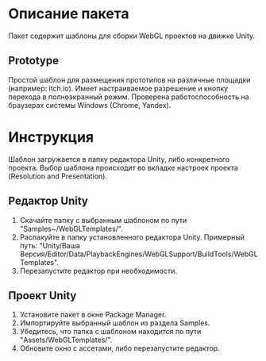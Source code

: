 # Описание пакета
Пакет содержит шаблоны для сборки WebGL проектов на движке Unity.
## Prototype
Простой шаблон для размещения прототипов на различные площадки (например: itch.io).
Имеет настраиваемое разрешение и кнопку перехода в полноэкранный режим.
Проверена работоспособность на браузерах системы Windows (Chrome, Yandex).
# Инструкция
Шаблон загружается в папку редактора Unity, либо конкретного проекта.
Выбор шаблона происходит во вкладке настроек проекта (Resolution and Presentation).
## Редактор Unity
1. Скачайте папку с выбранным шаблоном по пути "Samples~/WebGLTemplates/".
2. Распакуйте в папку установленного редактора Unity.
Примерный путь: "Unity/Ваша Версия/Editor/Data/PlaybackEngines/WebGLSupport/BuildTools/WebGLTemplates".
3. Перезапустите редактор при необходимости.
## Проект Unity
1. Установите пакет в окне Package Manager.
2. Импортируйте выбранный шаблон из раздела Samples.
3. Убедитесь, что папка с шаблоном находится по пути "Assets/WebGLTemplates/".
4. Обновите окно с ассетами, либо перезапустите редактор.